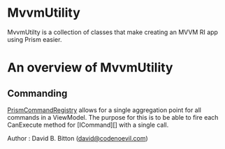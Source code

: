 MvvmUtility
===========

MvvmUtilty is a collection of classes that make creating an MVVM RI app using Prism easier.

An overview of MvvmUtility
==========================

Commanding
----------

[PrismCommandRegistry][] allows for a single aggregation point for all commands in a ViewModel.
The purpose for this is to be able to fire each CanExecute method for [ICommand][] with a single
call.

Author	:	David B. Bitton (david@codenoevil.com)


[PrismCommandRegistry]: https://github.com/davidbitton/MvvmUtility/blob/master/Infrastructure/Commanding/PrismCommandRegistry.cs